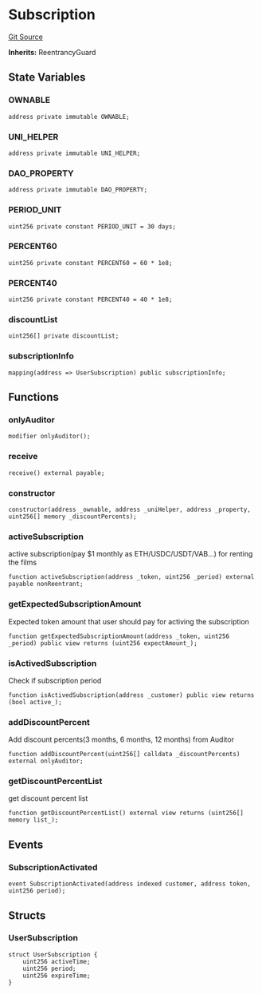 # Subscription
[Git Source](https://github.com/Mill1995/VABDAO/blob/6b2692eb00242bb9bb0e30b4b8c33940feb51fa0/contracts/dao/Subscription.sol)

**Inherits:**
ReentrancyGuard


## State Variables
### OWNABLE

```solidity
address private immutable OWNABLE;
```


### UNI_HELPER

```solidity
address private immutable UNI_HELPER;
```


### DAO_PROPERTY

```solidity
address private immutable DAO_PROPERTY;
```


### PERIOD_UNIT

```solidity
uint256 private constant PERIOD_UNIT = 30 days;
```


### PERCENT60

```solidity
uint256 private constant PERCENT60 = 60 * 1e8;
```


### PERCENT40

```solidity
uint256 private constant PERCENT40 = 40 * 1e8;
```


### discountList

```solidity
uint256[] private discountList;
```


### subscriptionInfo

```solidity
mapping(address => UserSubscription) public subscriptionInfo;
```


## Functions
### onlyAuditor


```solidity
modifier onlyAuditor();
```

### receive


```solidity
receive() external payable;
```

### constructor


```solidity
constructor(address _ownable, address _uniHelper, address _property, uint256[] memory _discountPercents);
```

### activeSubscription

active subscription(pay $1 monthly as ETH/USDC/USDT/VAB...) for renting the films


```solidity
function activeSubscription(address _token, uint256 _period) external payable nonReentrant;
```

### getExpectedSubscriptionAmount

Expected token amount that user should pay for activing the subscription


```solidity
function getExpectedSubscriptionAmount(address _token, uint256 _period) public view returns (uint256 expectAmount_);
```

### isActivedSubscription

Check if subscription period


```solidity
function isActivedSubscription(address _customer) public view returns (bool active_);
```

### addDiscountPercent

Add discount percents(3 months, 6 months, 12 months) from Auditor


```solidity
function addDiscountPercent(uint256[] calldata _discountPercents) external onlyAuditor;
```

### getDiscountPercentList

get discount percent list


```solidity
function getDiscountPercentList() external view returns (uint256[] memory list_);
```

## Events
### SubscriptionActivated

```solidity
event SubscriptionActivated(address indexed customer, address token, uint256 period);
```

## Structs
### UserSubscription

```solidity
struct UserSubscription {
    uint256 activeTime;
    uint256 period;
    uint256 expireTime;
}
```

